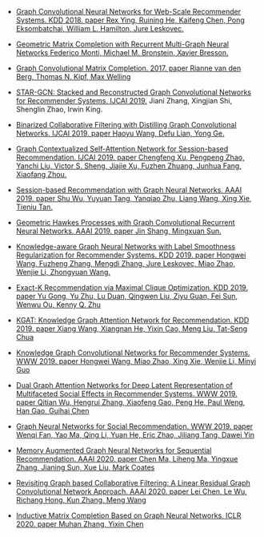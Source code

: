 - [Graph Convolutional Neural Networks for Web-Scale Recommender Systems. KDD 2018. paper Rex Ying, Ruining He, Kaifeng Chen, Pong Eksombatchai, William L. Hamilton, Jure Leskovec.](https://arxiv.org/abs/1806.01973) 
- [Geometric Matrix Completion with Recurrent Multi-Graph Neural Networks Federico Monti, Michael M. Bronstein, Xavier Bresson.](https://arxiv.org/abs/1704.06803) 
- [Graph Convolutional Matrix Completion. 2017. paper Rianne van den Berg, Thomas N. Kipf, Max Welling](https://arxiv.org/abs/1706.02263)

- [STAR-GCN: Stacked and Reconstructed Graph Convolutional Networks for Recommender Systems. IJCAI 2019.](https://arxiv.org/pdf/1905.13129.pdf)
  Jiani Zhang, Xingjian Shi, Shenglin Zhao, Irwin King.
- [Binarized Collaborative Filtering with Distilling Graph Convolutional Networks. IJCAI 2019. paper Haoyu Wang, Defu Lian, Yong Ge.](https://arxiv.org/pdf/1906.01829.pdf)

- [Graph Contextualized Self-Attention Network for Session-based Recommendation. IJCAI 2019. paper Chengfeng Xu, Pengpeng Zhao, Yanchi Liu, Victor S. Sheng, Jiajie Xu, Fuzhen Zhuang, Junhua Fang, Xiaofang Zhou.](https://www.ijcai.org/Proceedings/2019/0547.pdf)

- [Session-based Recommendation with Graph Neural Networks. AAAI 2019. paper Shu Wu, Yuyuan Tang, Yanqiao Zhu, Liang Wang, Xing Xie, Tieniu Tan.](https://arxiv.org/pdf/1811.00855.pdf)

- [Geometric Hawkes Processes with Graph Convolutional Recurrent Neural Networks. AAAI 2019. paper Jin Shang, Mingxuan Sun.](https://jshang2.github.io/pubs/geo.pdf)

- [Knowledge-aware Graph Neural Networks with Label Smoothness Regularization for Recommender Systems. KDD 2019. paper Hongwei Wang, Fuzheng Zhang, Mengdi Zhang, Jure Leskovec, Miao Zhao, Wenjie Li, Zhongyuan Wang.](https://arxiv.org/pdf/1905.04413.pdf)

- [Exact-K Recommendation via Maximal Clique Optimization. KDD 2019. paper Yu Gong, Yu Zhu, Lu Duan, Qingwen Liu, Ziyu Guan, Fei Sun, Wenwu Ou, Kenny Q. Zhu](https://arxiv.org/pdf/1905.07089.pdf)

- [KGAT: Knowledge Graph Attention Network for Recommendation. KDD 2019. paper Xiang Wang, Xiangnan He, Yixin Cao, Meng Liu, Tat-Seng Chua](https://arxiv.org/pdf/1905.07854.pdf)

- [Knowledge Graph Convolutional Networks for Recommender Systems. WWW 2019. paper Hongwei Wang, Miao Zhao, Xing Xie, Wenjie Li, Minyi Guo](https://arxiv.org/pdf/1904.12575.pdf)

- [Dual Graph Attention Networks for Deep Latent Representation of Multifaceted Social Effects in Recommender Systems. WWW 2019. paper Qitian Wu, Hengrui Zhang, Xiaofeng Gao, Peng He, Paul Weng, Han Gao, Guihai Chen](https://arxiv.org/pdf/1902.07243.pdf)

- [Graph Neural Networks for Social Recommendation. WWW 2019. paper Wenqi Fan, Yao Ma, Qing Li, Yuan He, Eric Zhao, Jiliang Tang, Dawei Yin](https://arxiv.org/pdf/1902.07243.pdf)

- [Memory Augmented Graph Neural Networks for Sequential Recommendation. AAAI 2020. paper Chen Ma, Liheng Ma, Yingxue Zhang, Jianing Sun, Xue Liu, Mark Coates](https://arxiv.org/abs/1912.11730)

- [Revisiting Graph based Collaborative Filtering: A Linear Residual Graph Convolutional Network Approach. AAAI 2020. paper Lei Chen, Le Wu, Richang Hong, Kun Zhang, Meng Wang](https://arxiv.org/abs/2001.10167)

- [Inductive Matrix Completion Based on Graph Neural Networks. ICLR 2020. paper Muhan Zhang, Yixin Chen](https://openreview.net/pdf?id=ByxxgCEYDS)

